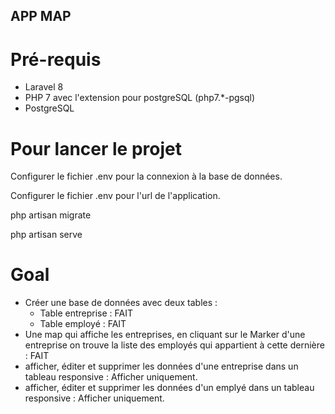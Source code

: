 ## APP MAP

# Pré-requis

- Laravel 8
- PHP 7 avec l'extension pour postgreSQL (php7.\*-pgsql)
- PostgreSQL

# Pour lancer le projet

Configurer le fichier .env pour la connexion à la base de données.

Configurer le fichier .env pour l'url de l'application.

php artisan migrate

php artisan serve

# Goal

- Créer une base de données avec deux tables :
    - Table entreprise : FAIT
    - Table employé    : FAIT
- Une map qui affiche les entreprises, en cliquant sur le Marker d'une entreprise 
    on trouve la liste des employés qui appartient à cette dernière : FAIT
- afficher, éditer et supprimer les données d'une entreprise dans un tableau responsive : Afficher uniquement.
- afficher, éditer et supprimer les données d'un emplyé dans un tableau responsive : Afficher uniquement.
